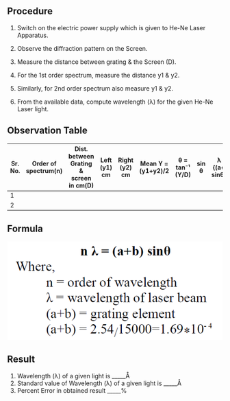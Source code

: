 ## Procedure

1. Switch on the electric power supply which is given to He-Ne Laser Apparatus.

2. Observe the diffraction pattern on the Screen.

3. Measure the distance between grating & the Screen (D).

4. For the 1st order spectrum, measure the distance y1 & y2.

5. Similarly, for 2nd order spectrum also measure y1 & y2.

6. From the available data, compute wavelength (λ) for the given He-Ne Laser light.

## Observation Table

| Sr. No. | Order of spectrum(n) | Dist. between Grating & screen in cm(D) | Left (y1) cm | Right (y2) cm | Mean Y = (y1+y2)/2 | θ = tan&#8315;&#185; (Y/D) | sin θ | λ = {(a+b) sinθ}/n |
| ------- | -------------------- | --------------------------------------- | ----------- | ------------- | ----------------- | --------------- | ----- | ---------------- |
| 1       |                      |                                         |             |               |                   |                 |       |                  |
| 2       |                      |                                         |             |               |                   |                 |       |                  |


## Formula

![formula](./images/formula.png)

## Result
1. Wavelength (λ) of a given light is   _____Å
2. Standard value of Wavelength (λ) of a given light is   _____Å
3. Percent Error in obtained result    _____%
